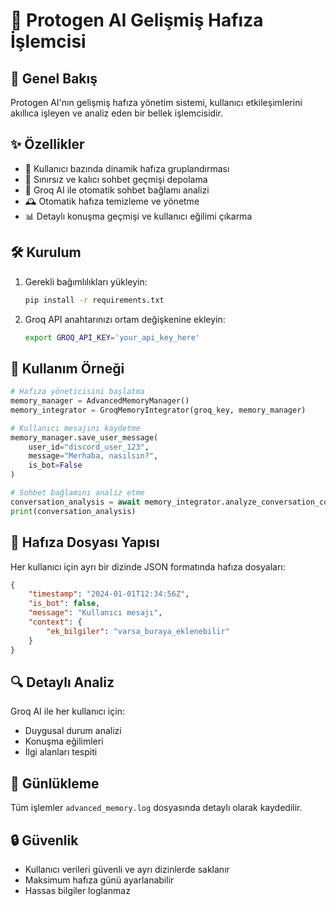 # 🧠 Protogen AI Gelişmiş Hafıza İşlemcisi

## 🌟 Genel Bakış
Protogen AI'nın gelişmiş hafıza yönetim sistemi, kullanıcı etkileşimlerini akıllıca işleyen ve analiz eden bir bellek işlemcisidir.

## ✨ Özellikler
- 👤 Kullanıcı bazında dinamik hafıza gruplandırması
- 💾 Sınırsız ve kalıcı sohbet geçmişi depolama
- 🤖 Groq AI ile otomatik sohbet bağlamı analizi
- 🕰️ Otomatik hafıza temizleme ve yönetme
- 📊 Detaylı konuşma geçmişi ve kullanıcı eğilimi çıkarma

## 🛠️ Kurulum
1. Gerekli bağımlılıkları yükleyin:
   ```bash
   pip install -r requirements.txt
   ```

2. Groq API anahtarınızı ortam değişkenine ekleyin:
   ```bash
   export GROQ_API_KEY='your_api_key_here'
   ```

## 💬 Kullanım Örneği
```python
# Hafıza yöneticisini başlatma
memory_manager = AdvancedMemoryManager()
memory_integrator = GroqMemoryIntegrator(groq_key, memory_manager)

# Kullanıcı mesajını kaydetme
memory_manager.save_user_message(
    user_id="discord_user_123", 
    message="Merhaba, nasılsın?", 
    is_bot=False
)

# Sohbet bağlamını analiz etme
conversation_analysis = await memory_integrator.analyze_conversation_context("discord_user_123")
print(conversation_analysis)
```

## 📂 Hafıza Dosyası Yapısı
Her kullanıcı için ayrı bir dizinde JSON formatında hafıza dosyaları:
```json
{
    "timestamp": "2024-01-01T12:34:56Z",
    "is_bot": false,
    "message": "Kullanıcı mesajı",
    "context": {
        "ek_bilgiler": "varsa_buraya_eklenebilir"
    }
}
```

## 🔍 Detaylı Analiz
Groq AI ile her kullanıcı için:
- Duygusal durum analizi
- Konuşma eğilimleri
- İlgi alanları tespiti

## 🚨 Günlükleme
Tüm işlemler `advanced_memory.log` dosyasında detaylı olarak kaydedilir.

## 🔒 Güvenlik
- Kullanıcı verileri güvenli ve ayrı dizinlerde saklanır
- Maksimum hafıza günü ayarlanabilir
- Hassas bilgiler loglanmaz
